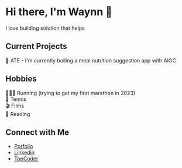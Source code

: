 # Hi there, I'm Waynn 👋
I love building solution that helps

## Current Projects
🥗 ATE - I'm currently builing a meal nutrition suggestion app with AIGC


## Hobbies
🏃🏽‍♂️ Running (trying to get my first marathon in 2023)\
🎾 Tennis\
🎬 Films\
📖 Reading

## Connect with Me
- [Porfolio](https://www.wpzeng.com)
- [Linkedin](https://www.linkedin.com/in/wpzeng)
- [TopCoder](https://www.topcoder.com/members/waynn)
